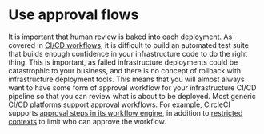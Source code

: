 # Use approval flows

It is important that human review is baked into each deployment. As covered in [CI/CD workflows](#cicd_workflows), it is difficult to
build an automated test suite that builds enough confidence in your infrastructure code to do the right thing. This is
important, as failed infrastructure deployments could be catastrophic to your business, and there is no concept of
rollback with infrastructure deployment tools. This means that you will almost always want to have some form of approval
workflow for your infrastructure CI/CD pipeline so that you can review what is about to be deployed. Most generic CI/CD
platforms support approval workflows. For example, CircleCI supports
[approval steps in its workflow
engine](https://circleci.com/docs/2.0/workflows/#holding-a-workflow-for-a-manual-approval), in addition to [restricted contexts](https://circleci.com/docs/2.0/contexts/#restricting-a-context) to limit who
can approve the workflow.

